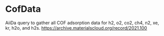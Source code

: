 # CofData
AiiDa query to gather all COF adsorption data for h2, o2, co2, ch4, n2, xe, kr, h2o, and h2s.
https://archive.materialscloud.org/record/2021.100
